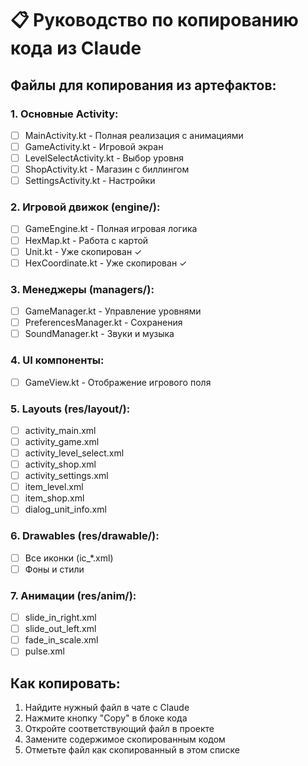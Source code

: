 # 📋 Руководство по копированию кода из Claude

## Файлы для копирования из артефактов:

### 1. Основные Activity:
- [ ] MainActivity.kt - Полная реализация с анимациями
- [ ] GameActivity.kt - Игровой экран
- [ ] LevelSelectActivity.kt - Выбор уровня
- [ ] ShopActivity.kt - Магазин с биллингом
- [ ] SettingsActivity.kt - Настройки

### 2. Игровой движок (engine/):
- [ ] GameEngine.kt - Полная игровая логика
- [ ] HexMap.kt - Работа с картой
- [ ] Unit.kt - Уже скопирован ✓
- [ ] HexCoordinate.kt - Уже скопирован ✓

### 3. Менеджеры (managers/):
- [ ] GameManager.kt - Управление уровнями
- [ ] PreferencesManager.kt - Сохранения
- [ ] SoundManager.kt - Звуки и музыка

### 4. UI компоненты:
- [ ] GameView.kt - Отображение игрового поля

### 5. Layouts (res/layout/):
- [ ] activity_main.xml
- [ ] activity_game.xml
- [ ] activity_level_select.xml
- [ ] activity_shop.xml
- [ ] activity_settings.xml
- [ ] item_level.xml
- [ ] item_shop.xml
- [ ] dialog_unit_info.xml

### 6. Drawables (res/drawable/):
- [ ] Все иконки (ic_*.xml)
- [ ] Фоны и стили

### 7. Анимации (res/anim/):
- [ ] slide_in_right.xml
- [ ] slide_out_left.xml
- [ ] fade_in_scale.xml
- [ ] pulse.xml

## Как копировать:

1. Найдите нужный файл в чате с Claude
2. Нажмите кнопку "Copy" в блоке кода
3. Откройте соответствующий файл в проекте
4. Замените содержимое скопированным кодом
5. Отметьте файл как скопированный в этом списке

